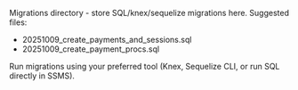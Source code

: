 Migrations directory - store SQL/knex/sequelize migrations here.
Suggested files:
- 20251009_create_payments_and_sessions.sql
- 20251009_create_payment_procs.sql

Run migrations using your preferred tool (Knex, Sequelize CLI, or run SQL directly in SSMS).

